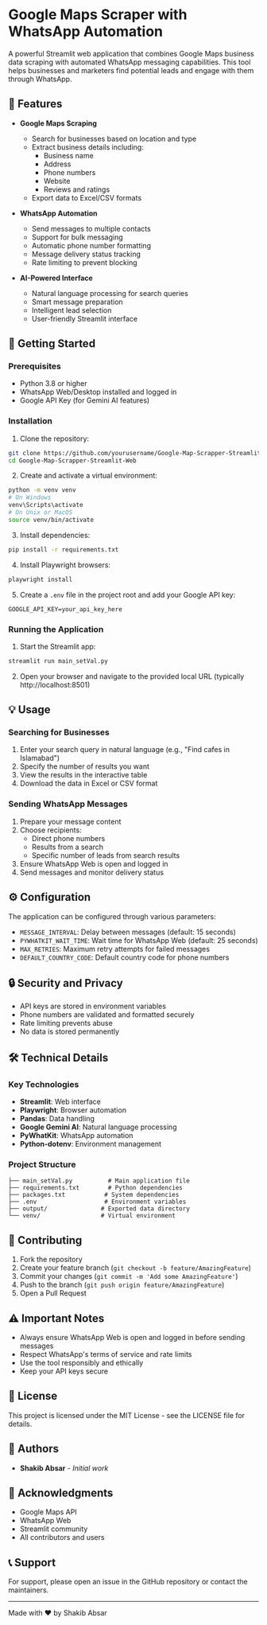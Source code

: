 # Google Maps Scraper with WhatsApp Automation

A powerful Streamlit web application that combines Google Maps business data scraping with automated WhatsApp messaging capabilities. This tool helps businesses and marketers find potential leads and engage with them through WhatsApp.

## 🌟 Features

- **Google Maps Scraping**
  - Search for businesses based on location and type
  - Extract business details including:
    - Business name
    - Address
    - Phone numbers
    - Website
    - Reviews and ratings
  - Export data to Excel/CSV formats

- **WhatsApp Automation**
  - Send messages to multiple contacts
  - Support for bulk messaging
  - Automatic phone number formatting
  - Message delivery status tracking
  - Rate limiting to prevent blocking

- **AI-Powered Interface**
  - Natural language processing for search queries
  - Smart message preparation
  - Intelligent lead selection
  - User-friendly Streamlit interface

## 🚀 Getting Started

### Prerequisites

- Python 3.8 or higher
- WhatsApp Web/Desktop installed and logged in
- Google API Key (for Gemini AI features)

### Installation

1. Clone the repository:
```bash
git clone https://github.com/yourusername/Google-Map-Scrapper-Streamlit-Web.git
cd Google-Map-Scrapper-Streamlit-Web
```

2. Create and activate a virtual environment:
```bash
python -m venv venv
# On Windows
venv\Scripts\activate
# On Unix or MacOS
source venv/bin/activate
```

3. Install dependencies:
```bash
pip install -r requirements.txt
```

4. Install Playwright browsers:
```bash
playwright install
```

5. Create a `.env` file in the project root and add your Google API key:
```
GOOGLE_API_KEY=your_api_key_here
```

### Running the Application

1. Start the Streamlit app:
```bash
streamlit run main_setVal.py
```

2. Open your browser and navigate to the provided local URL (typically http://localhost:8501)

## 💡 Usage

### Searching for Businesses

1. Enter your search query in natural language (e.g., "Find cafes in Islamabad")
2. Specify the number of results you want
3. View the results in the interactive table
4. Download the data in Excel or CSV format

### Sending WhatsApp Messages

1. Prepare your message content
2. Choose recipients:
   - Direct phone numbers
   - Results from a search
   - Specific number of leads from search results
3. Ensure WhatsApp Web is open and logged in
4. Send messages and monitor delivery status

## ⚙️ Configuration

The application can be configured through various parameters:

- `MESSAGE_INTERVAL`: Delay between messages (default: 15 seconds)
- `PYWHATKIT_WAIT_TIME`: Wait time for WhatsApp Web (default: 25 seconds)
- `MAX_RETRIES`: Maximum retry attempts for failed messages
- `DEFAULT_COUNTRY_CODE`: Default country code for phone numbers

## 🔒 Security and Privacy

- API keys are stored in environment variables
- Phone numbers are validated and formatted securely
- Rate limiting prevents abuse
- No data is stored permanently

## 🛠️ Technical Details

### Key Technologies

- **Streamlit**: Web interface
- **Playwright**: Browser automation
- **Pandas**: Data handling
- **Google Gemini AI**: Natural language processing
- **PyWhatKit**: WhatsApp automation
- **Python-dotenv**: Environment management

### Project Structure

```
├── main_setVal.py          # Main application file
├── requirements.txt        # Python dependencies
├── packages.txt           # System dependencies
├── .env                   # Environment variables
├── output/               # Exported data directory
└── venv/                 # Virtual environment
```

## 🤝 Contributing

1. Fork the repository
2. Create your feature branch (`git checkout -b feature/AmazingFeature`)
3. Commit your changes (`git commit -m 'Add some AmazingFeature'`)
4. Push to the branch (`git push origin feature/AmazingFeature`)
5. Open a Pull Request

## ⚠️ Important Notes

- Always ensure WhatsApp Web is open and logged in before sending messages
- Respect WhatsApp's terms of service and rate limits
- Use the tool responsibly and ethically
- Keep your API keys secure

## 📝 License

This project is licensed under the MIT License - see the LICENSE file for details.

## 👥 Authors

- **Shakib Absar** - *Initial work*

## 🙏 Acknowledgments

- Google Maps API
- WhatsApp Web
- Streamlit community
- All contributors and users

## 📞 Support

For support, please open an issue in the GitHub repository or contact the maintainers.

---

Made with ❤️ by Shakib Absar
